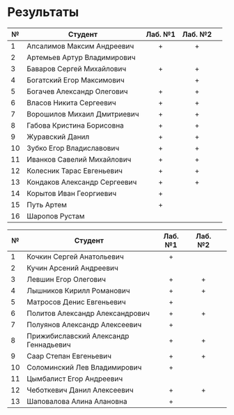# Результаты

| №   | Студент                      | Лаб. №1 | Лаб. №2 |     |
| --- | ---------------------------- | :-----: | :-----: | --- |
| 1   | Апсалимов Максим Андреевич   |    +    |    +    |     |
| 2   | Артемьев Артур Владимирович  |         |         |     |
| 3   | Баваров Сергей Михайлович    |    +    |    +    |     |
| 4   | Богатский Егор Максимович    |         |    +    |     |
| 5   | Богачев Александр Олегович   |    +    |    +    |     |
| 6   | Власов Никита Сергеевич      |    +    |    +    |     |
| 7   | Ворошилов Михаил Дмитриевич  |    +    |    +    |     |
| 8   | Габова Кристина Борисовна    |    +    |    +    |     |
| 9   | Журавский Данил              |    +    |    +    |     |
| 10  | Зубко Егор Владиславович     |    +    |    +    |     |
| 11  | Иванков Савелий Михайлович   |    +    |    +    |     |
| 12  | Колесник Тарас Евгеньевич    |    +    |    +    |     |
| 13  | Кондаков Александр Сергеевич |    +    |    +    |     |
| 14  | Корытов Иван Георгиевич      |    +    |         |     |
| 15  | Путь Артем                   |    +    |         |     |
| 16  | Шаропов Рустам               |         |         |     |

| №   | Студент                               | Лаб. №1 | Лаб. №2 |     |
| --- | ------------------------------------- | :-----: | :-----: | --- |
| 1   | Кочкин Сергей Анатольевич             |    +    |         |     |
| 2   | Кучин Арсений Андреевич               |         |         |     |
| 3   | Левшин Егор Олегович                  |    +    |    +    |     |
| 4   | Лышников Кирилл Романович             |    +    |    +    |     |
| 5   | Матросов Денис Евгеньевич             |    +    |         |     |
| 6   | Политов Александр Александрович       |    +    |    +    |     |
| 7   | Полуянов Александр Алексеевич         |    +    |         |     |
| 8   | Прижибиславский Александр Геннадьевич |    +    |    +    |     |
| 9   | Саар Степан Евгеньевич                |    +    |    +    |     |
| 10  | Соломинский Лев Владимирович          |    +    |         |     |
| 11  | Цымбалист Егор Андреевич              |         |         |     |
| 12  | Чеботкевич Данил Алексеевич           |    +    |    +    |     |
| 13  | Шаповалова Алина Алановна             |    +    |         |     |
